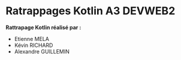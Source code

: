 # Ratrappages Kotlin A3 DEVWEB2

**Rattrapage Kotlin réalisé par :**

- Etienne MELA
- Kévin RICHARD
- Alexandre GUILLEMIN
